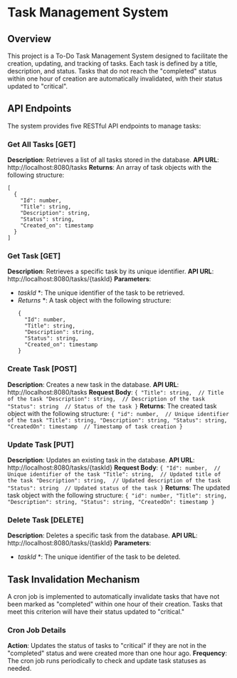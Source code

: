 # Task Management System

## Overview
This project is a To-Do Task Management System designed to facilitate the creation, updating, and tracking of tasks. Each task is defined by a title, description, and status. Tasks that do not reach the "completed" status within one hour of creation are automatically invalidated, with their status updated to "critical".

## API Endpoints
The system provides five RESTful API endpoints to manage tasks:

### Get All Tasks [GET]
**Description**: Retrieves a list of all tasks stored in the database.
**API URL**: http://localhost:8080/tasks
**Returns**: An array of task objects with the following structure:

```
[
  {
    "Id": number,
    "Title": string,
    "Description": string,
    "Status": string,
    "Created_on": timestamp
  }
]
```

### Get Task [GET]
**Description**: Retrieves a specific task by its unique identifier.
**API URL**: http://localhost:8080/tasks/{taskId}
**Parameters**:
  * *taskId* *: The unique identifier of the task to be retrieved.
  * *Returns* *: A task object with the following structure:
      ```
      {
        "Id": number,
        "Title": string,
        "Description": string,
        "Status": string,
        "Created_on": timestamp
      }
      ```

### Create Task [POST]
**Description**: Creates a new task in the database.
**API URL**: http://localhost:8080/tasks
**Request Body**:
    ```
    {
      "Title": string,  // Title of the task
      "Description": string,  // Description of the task
      "Status": string  // Status of the task
    }
    ```
**Returns**: The created task object with the following structure:
    ```
    {
      "id": number,  // Unique identifier of the task
      "Title": string,
      "Description": string,
      "Status": string,
      "CreatedOn": timestamp  // Timestamp of task creation
    }
    ```


### Update Task [PUT]
**Description**: Updates an existing task in the database.
**API URL**: http://localhost:8080/tasks/{taskId}
**Request Body**:
    ```
    {
      "Id": number,  // Unique identifier of the task
      "Title": string,  // Updated title of the task
      "Description": string,  // Updated description of the task
      "Status": string  // Updated status of the task
    }
    ```
**Returns**: The updated task object with the following structure:
    ```
    {
      "id": number,
      "Title": string,
      "Description": string,
      "Status": string,
      "CreatedOn": timestamp
    }
    ```


### Delete Task [DELETE]
**Description**: Deletes a specific task from the database.
**API URL**: http://localhost:8080/tasks/{taskId}
**Parameters**:
  * *taskId* *: The unique identifier of the task to be deleted.

## Task Invalidation Mechanism
A cron job is implemented to automatically invalidate tasks that have not been marked as "completed" within one hour of their creation. Tasks that meet this criterion will have their status updated to "critical."

### Cron Job Details
**Action**: Updates the status of tasks to "critical" if they are not in the "completed" status and were created more than one hour ago.
**Frequency**: The cron job runs periodically to check and update task statuses as needed.
